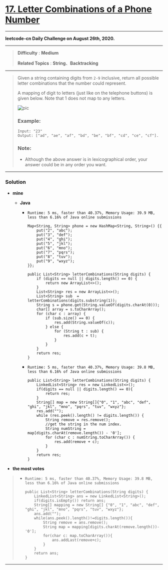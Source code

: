 # [17. Letter Combinations of a Phone Number](https://leetcode.com/problems/letter-combinations-of-a-phone-number/)
---

**leetcode-cn Daily Challenge on August 26th, 2020.**

---

> **Difficulty** : **Medium**
>
> **Related Topics** : **String**、**Backtracking**

---

> Given a string containing digits from `2-9` inclusive, return all possible letter combinations that the number could represent.
> 
> A mapping of digit to letters (just like on the telephone buttons) is given below. Note that 1 does not map to any letters.
> 
> ![pic](http://upload.wikimedia.org/wikipedia/commons/thumb/7/73/Telephone-keypad2.svg/200px-Telephone-keypad2.svg.png)
> 
> ### Example:
> ```
> Input: "23"
> Output: ["ad", "ae", "af", "bd", "be", "bf", "cd", "ce", "cf"].
> ```
> 
> ### Note:
> * Although the above answer is in lexicographical order, your answer could be in any order you want.


---

### Solution
* **mine**
  * **Java**
    * `Runtime: 5 ms, faster than 40.37%, Memory Usage: 39.9 MB, less than 6.16% of Java online submissions`
      ```
      Map<String, String> phone = new HashMap<String, String>() {{
          put("2", "abc");
          put("3", "def");
          put("4", "ghi");
          put("5", "jkl");
          put("6", "mno");
          put("7", "pqrs");
          put("8", "tuv");
          put("9", "wxyz");
      }};

      public List<String> letterCombinations(String digits) {
          if (digits == null || digits.length() == 0) {
              return new ArrayList<>();
          }
          List<String> res = new ArrayList<>();
          List<String> sub  = letterCombinations(digits.substring(1));
          String s = phone.get(String.valueOf(digits.charAt(0)));
          char[] array = s.toCharArray();
          for (char c : array) {
              if (sub.size() == 0) {
                  res.add(String.valueOf(c));
              } else {
                  for (String t : sub) {
                      res.add(c + t);
                  }
              }
          }
          return res;
      }
      ```

    * `Runtime: 5 ms, faster than 40.37%, Memory Usage: 39.8 MB, less than 6.16% of Java online submissions`
      ```
      public List<String> letterCombinations(String digits) {
          LinkedList<String> res = new LinkedList<>();
          if(digits == null || digits.length() == 0){
              return res;
          }
          String[] map = new String[]{"0", "1", "abc", "def", "ghi", "jkl", "mno", "pqrs", "tuv", "wxyz"};
          res.add("");
          while (res.peek().length() != digits.length()) {
              String remove = res.remove();
              //get the string in the num index.
              String numString = map[digits.charAt(remove.length()) - '0'];
              for (char c : numString.toCharArray()) {
                  res.add(remove + c);
              }
          }
          return res;
      }
      ```

* **the most votes**
>  * `Runtime: 5 ms, faster than 40.37%, Memory Usage: 39.8 MB, less than 6.16% of Java online submissions`
>    ```
>    public List<String> letterCombinations(String digits) {
>        LinkedList<String> ans = new LinkedList<String>();
>        if(digits.isEmpty()) return ans;
>        String[] mapping = new String[] {"0", "1", "abc", "def", "ghi", "jkl", "mno", "pqrs", "tuv", "wxyz"};
>        ans.add("");
>        while(ans.peek().length()!=digits.length()){
>            String remove = ans.remove();
>            String map = mapping[digits.charAt(remove.length())-'0'];
>            for(char c: map.toCharArray()){
>                ans.addLast(remove+c);
>            }
>        }
>        return ans;
>    }
>    ```

---
